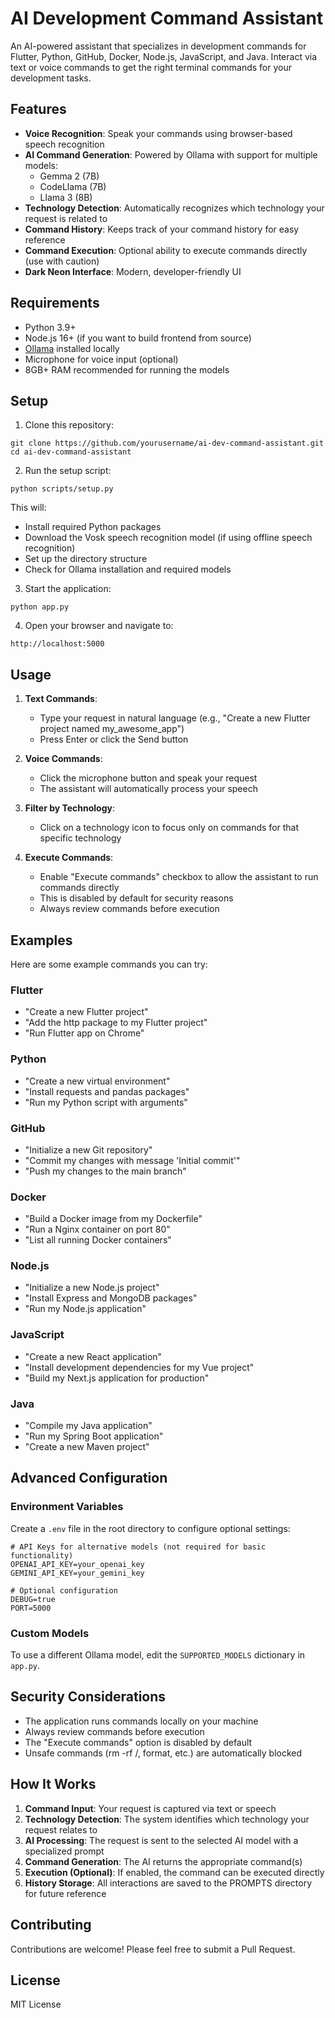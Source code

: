 # AI Development Command Assistant

An AI-powered assistant that specializes in development commands for Flutter, Python, GitHub, Docker, Node.js, JavaScript, and Java. Interact via text or voice commands to get the right terminal commands for your development tasks.

## Features

- **Voice Recognition**: Speak your commands using browser-based speech recognition
- **AI Command Generation**: Powered by Ollama with support for multiple models:
  - Gemma 2 (7B)
  - CodeLlama (7B)
  - Llama 3 (8B)
- **Technology Detection**: Automatically recognizes which technology your request is related to
- **Command History**: Keeps track of your command history for easy reference
- **Command Execution**: Optional ability to execute commands directly (use with caution)
- **Dark Neon Interface**: Modern, developer-friendly UI

## Requirements

- Python 3.9+
- Node.js 16+ (if you want to build frontend from source)
- [Ollama](https://ollama.ai/) installed locally
- Microphone for voice input (optional)
- 8GB+ RAM recommended for running the models

## Setup

1. Clone this repository:
```
git clone https://github.com/yourusername/ai-dev-command-assistant.git
cd ai-dev-command-assistant
```

2. Run the setup script:
```
python scripts/setup.py
```

This will:
- Install required Python packages
- Download the Vosk speech recognition model (if using offline speech recognition)
- Set up the directory structure
- Check for Ollama installation and required models

3. Start the application:
```
python app.py
```

4. Open your browser and navigate to:
```
http://localhost:5000
```

## Usage

1. **Text Commands**: 
   - Type your request in natural language (e.g., "Create a new Flutter project named my_awesome_app")
   - Press Enter or click the Send button

2. **Voice Commands**:
   - Click the microphone button and speak your request
   - The assistant will automatically process your speech

3. **Filter by Technology**:
   - Click on a technology icon to focus only on commands for that specific technology

4. **Execute Commands**:
   - Enable "Execute commands" checkbox to allow the assistant to run commands directly
   - This is disabled by default for security reasons
   - Always review commands before execution

## Examples

Here are some example commands you can try:

### Flutter
- "Create a new Flutter project"
- "Add the http package to my Flutter project"
- "Run Flutter app on Chrome"

### Python
- "Create a new virtual environment"
- "Install requests and pandas packages"
- "Run my Python script with arguments"

### GitHub
- "Initialize a new Git repository"
- "Commit my changes with message 'Initial commit'"
- "Push my changes to the main branch"

### Docker
- "Build a Docker image from my Dockerfile"
- "Run a Nginx container on port 80"
- "List all running Docker containers"

### Node.js
- "Initialize a new Node.js project"
- "Install Express and MongoDB packages"
- "Run my Node.js application"

### JavaScript
- "Create a new React application"
- "Install development dependencies for my Vue project"
- "Build my Next.js application for production"

### Java
- "Compile my Java application"
- "Run my Spring Boot application"
- "Create a new Maven project"

## Advanced Configuration

### Environment Variables

Create a `.env` file in the root directory to configure optional settings:

```
# API Keys for alternative models (not required for basic functionality)
OPENAI_API_KEY=your_openai_key
GEMINI_API_KEY=your_gemini_key

# Optional configuration
DEBUG=true
PORT=5000
```

### Custom Models

To use a different Ollama model, edit the `SUPPORTED_MODELS` dictionary in `app.py`.

## Security Considerations

- The application runs commands locally on your machine
- Always review commands before execution
- The "Execute commands" option is disabled by default
- Unsafe commands (rm -rf /, format, etc.) are automatically blocked

## How It Works

1. **Command Input**: Your request is captured via text or speech
2. **Technology Detection**: The system identifies which technology your request relates to
3. **AI Processing**: The request is sent to the selected AI model with a specialized prompt
4. **Command Generation**: The AI returns the appropriate command(s)
5. **Execution (Optional)**: If enabled, the command can be executed directly
6. **History Storage**: All interactions are saved to the PROMPTS directory for future reference

## Contributing

Contributions are welcome! Please feel free to submit a Pull Request.

## License

MIT License 